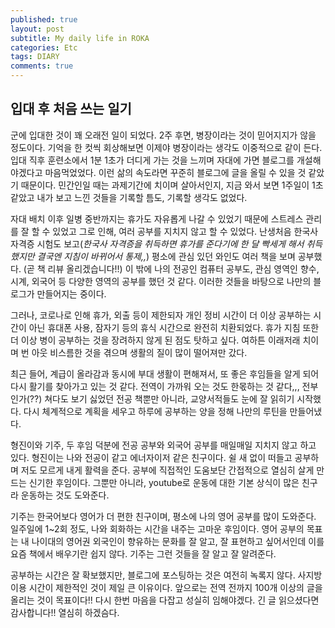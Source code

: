 ```yaml
---
published: true
layout: post
subtitle: My daily life in ROKA
categories: Etc
tags: DIARY
comments: true
---
```

## 입대 후 처음 쓰는 일기

 군에 입대한 것이 꽤 오래전 일이 되었다. 2주 후면, 병장이라는 것이 믿어지지가 않을 정도이다. 기억을 한 컷씩 회상해보면 이제야 병장이라는 생각도 이중적으로 같이 든다. 입대 직후 훈련소에서 1분 1초가 더디게 가는 것을 느끼며 자대에 가면 블로그를 개설해야겠다고 마음먹었었다. 이런 삶의 속도라면 꾸준히 블로그에 글을 올릴 수 있을 것 같았기 때문이다. 민간인일 때는 과제기간에 치이며 살아서인지, 지금 와서 보면 1주일이 1초 같았고 내가 보고 느낀 것들을 기록할 틈도, 기록할 생각도 없었다.

자대 배치 이후 일병 중반까지는 휴가도 자유롭게 나갈 수 있었기 때문에 스트레스 관리를 잘 할 수 있었고 그로 인해, 여러 공부를 지치지 않고 할 수 있었다. 난생처음 한국사 자격증 시험도 보고(_한국사 자격증을 취득하면 휴가를 준다기에 한 달 빡세게 해서 취득했지만 결국엔 지침이 바뀌어서 통제,,_) 평소에 관심 있던 와인도 여러 책을 보며 공부했다. (곧 책 리뷰 올리겠습니다!!) 이 밖에 나의 전공인 컴퓨터 공부도, 관심 영역인 향수, 시계, 외국어 등 다양한 영역의 공부를 했던 것 같다. 이러한 것들을 바탕으로 나만의 블로그가 만들어지는 중이다.

그러나, 코로나로 인해 휴가, 외출 등이 제한되자 개인 정비 시간이 더 이상 공부하는 시간이 아닌 휴대폰 사용, 잠자기 등의 휴식 시간으로 완전히 치환되었다. 휴가 지침 또한 더 이상 병이 공부하는 것을 장려하지 않게 된 점도 탓하고 싶다. 여하튼 이래저래 치이며 번 아웃 비스름한 것을 겪으며 생활의 질이 많이 떨어져만 갔다.

최근 들어, 계급이 올라감과 동시에 부대 생활이 편해져서, 또 좋은 후임들을 알게 되어 다시 활기를 찾아가고 있는 것 같다. 전역이 가까워 오는 것도 한몫하는 것 같다,,, 전부인가(??) 쳐다도 보기 싫었던 전공 책뿐만 아니라, 교양서적들도 눈에 잘 읽히기 시작했다. 다시 체계적으로 계획을 세우고 하루에 공부하는 양을 정해 나만의 루틴을 만들어냈다.

형진이와 기주, 두 후임 덕분에 전공 공부와 외국어 공부를 매일매일 지치지 않고 하고 있다. 형진이는 나와 전공이 같고 에너자이저 같은 친구이다. 쉴 새 없이 떠들고 공부하며 저도 모르게 내게 활력을 준다. 공부에 직접적인 도움보단 간접적으로 열심히 살게 만드는 신기한 후임이다. 그뿐만 아니라, youtube로 운동에 대한 기본 상식이 많은 친구라 운동하는 것도 도와준다.

기주는 한국어보다 영어가 더 편한 친구이며, 평소에 나의 영어 공부를 많이 도와준다. 일주일에 1~2회 정도, 나와 회화하는 시간을 내주는 고마운 후임이다. 영어 공부의 목표는 내 나이대의 영어권 외국인이 향유하는 문화를 잘 알고, 잘 표현하고 싶어서인데 이를 요즘 책에서 배우기란 쉽지 않다. 기주는 그런 것들을 잘 알고 잘 알려준다.

공부하는 시간은 잘 확보했지만, 블로그에 포스팅하는 것은 여전히 녹록지 않다. 사지방 이용 시간이 제한적인 것이 제일 큰 이유이다. 앞으로는 전역 전까지 100개 이상의 글을 올리는 것이 목표이다!! 다시 한번 마음을 다잡고 성실히 임해야겠다. 긴 글 읽으셨다면 감사합니다!! 열심히 하겠슴다.

